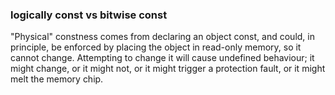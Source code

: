 ### logically const vs bitwise const

"Physical" constness comes from declaring an object const, and could, in principle, be enforced by placing the object in read-only memory, so it cannot change. Attempting to change it will cause undefined behaviour; it might change, or it might not, or it might trigger a protection fault, or it might melt the memory chip.